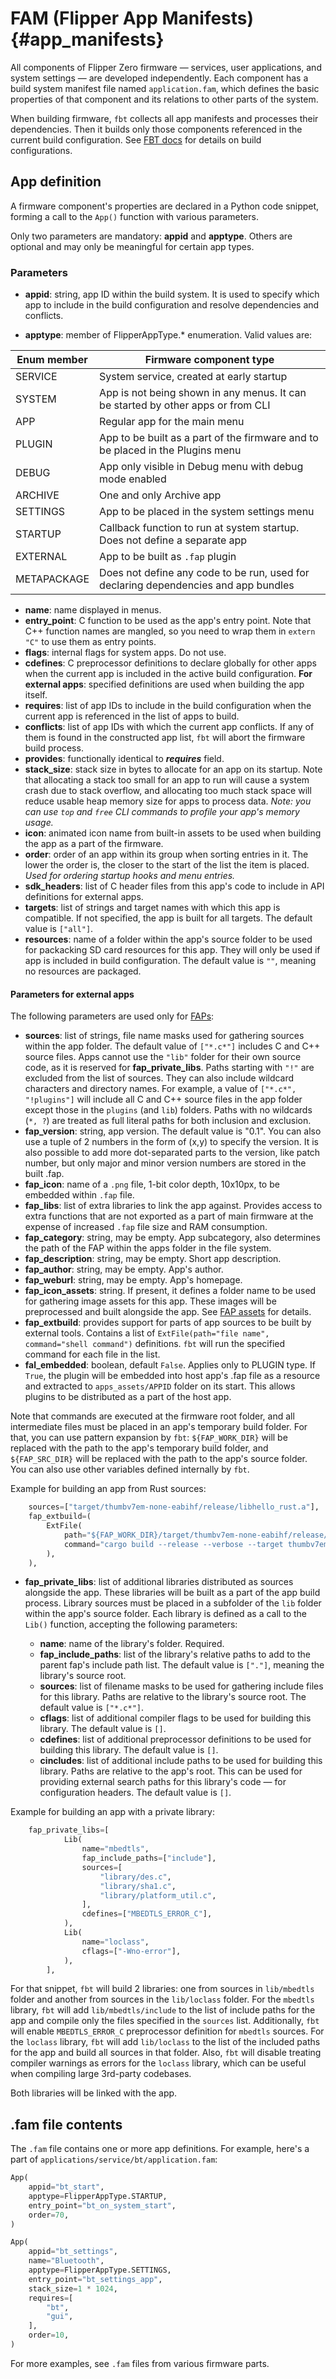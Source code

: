 # FAM (Flipper App Manifests) {#app_manifests}

All components of Flipper Zero firmware — services, user applications, and system settings — are developed independently. Each component has a build system manifest file named `application.fam`, which defines the basic properties of that component and its relations to other parts of the system.

When building firmware, `fbt` collects all app manifests and processes their dependencies. Then it builds only those components referenced in the current build configuration. See [FBT docs](fbt.md) for details on build configurations.

## App definition

A firmware component's properties are declared in a Python code snippet, forming a call to the `App()` function with various parameters.

Only two parameters are mandatory: **appid** and **apptype**. Others are optional and may only be meaningful for certain app types.

### Parameters

- **appid**: string, app ID within the build system. It is used to specify which app to include in the build configuration and resolve dependencies and conflicts.

- **apptype**: member of FlipperAppType.\* enumeration. Valid values are:

| Enum member | Firmware component type                                                                     |
| ----------- | ------------------------------------------------------------------------------------------- |
| SERVICE     | System service, created at early startup                                                    |
| SYSTEM      | App is not being shown in any menus. It can be started by other apps or from CLI    |
| APP         | Regular app for the main menu                                                       |
| PLUGIN      | App to be built as a part of the firmware and to be placed in the Plugins menu      |
| DEBUG       | App only visible in Debug menu with debug mode enabled                              |
| ARCHIVE     | One and only Archive app                                                                    |
| SETTINGS    | App to be placed in the system settings menu                                        |
| STARTUP     | Callback function to run at system startup. Does not define a separate app                  |
| EXTERNAL    | App to be built as `.fap` plugin                                                    |
| METAPACKAGE | Does not define any code to be run, used for declaring dependencies and app bundles |

- **name**: name displayed in menus.
- **entry_point**: C function to be used as the app's entry point. Note that C++ function names are mangled, so you need to wrap them in `extern "C"` to use them as entry points.
- **flags**: internal flags for system apps. Do not use.
- **cdefines**: C preprocessor definitions to declare globally for other apps when the current app is included in the active build configuration. **For external apps**: specified definitions are used when building the app itself.
- **requires**: list of app IDs to include in the build configuration when the current app is referenced in the list of apps to build.
- **conflicts**: list of app IDs with which the current app conflicts. If any of them is found in the constructed app list, `fbt` will abort the firmware build process.
- **provides**: functionally identical to **_requires_** field.
- **stack_size**: stack size in bytes to allocate for an app on its startup. Note that allocating a stack too small for an app to run will cause a system crash due to stack overflow, and allocating too much stack space will reduce usable heap memory size for apps to process data. _Note: you can use `top` and `free` CLI commands to profile your app's memory usage._
- **icon**: animated icon name from built-in assets to be used when building the app as a part of the firmware.
- **order**: order of an app within its group when sorting entries in it. The lower the order is, the closer to the start of the list the item is placed. _Used for ordering startup hooks and menu entries._
- **sdk_headers**: list of C header files from this app's code to include in API definitions for external apps.
- **targets**: list of strings and target names with which this app is compatible. If not specified, the app is built for all targets. The default value is `["all"]`.
- **resources**: name of a folder within the app's source folder to be used for packacking SD card resources for this app. They will only be used if app is included in build configuration. The default value is `""`, meaning no resources are packaged.

#### Parameters for external apps

The following parameters are used only for [FAPs](./AppsOnSDCard.md):

- **sources**: list of strings, file name masks used for gathering sources within the app folder. The default value of `["*.c*"]` includes C and C++ source files. Apps cannot use the `"lib"` folder for their own source code, as it is reserved for **fap_private_libs**. Paths starting with `"!"` are excluded from the list of sources. They can also include wildcard characters and directory names. For example, a value of `["*.c*", "!plugins"]` will include all C and C++ source files in the app folder except those in the `plugins` (and `lib`) folders. Paths with no wildcards (`*, ?`) are treated as full literal paths for both inclusion and exclusion.
- **fap_version**: string, app version. The default value is "0.1". You can also use a tuple of 2 numbers in the form of (x,y) to specify the version. It is also possible to add more dot-separated parts to the version, like patch number, but only major and minor version numbers are stored in the built .fap.
- **fap_icon**: name of a `.png` file, 1-bit color depth, 10x10px, to be embedded within `.fap` file.
- **fap_libs**: list of extra libraries to link the app against. Provides access to extra functions that are not exported as a part of main firmware at the expense of increased `.fap` file size and RAM consumption.
- **fap_category**: string, may be empty. App subcategory, also determines the path of the FAP within the apps folder in the file system.
- **fap_description**: string, may be empty. Short app description.
- **fap_author**: string, may be empty. App's author.
- **fap_weburl**: string, may be empty. App's homepage.
- **fap_icon_assets**: string. If present, it defines a folder name to be used for gathering image assets for this app. These images will be preprocessed and built alongside the app. See [FAP assets](AppsOnSDCard.md) for details.
- **fap_extbuild**: provides support for parts of app sources to be built by external tools. Contains a list of `ExtFile(path="file name", command="shell command")` definitions. `fbt` will run the specified command for each file in the list.
- **fal_embedded**: boolean, default `False`. Applies only to PLUGIN type. If `True`, the plugin will be embedded into host app's .fap file as a resource and extracted to `apps_assets/APPID` folder on its start. This allows plugins to be distributed as a part of the host app.

Note that commands are executed at the firmware root folder, and all intermediate files must be placed in an app's temporary build folder. For that, you can use pattern expansion by `fbt`: `${FAP_WORK_DIR}` will be replaced with the path to the app's temporary build folder, and `${FAP_SRC_DIR}` will be replaced with the path to the app's source folder. You can also use other variables defined internally by `fbt`.

Example for building an app from Rust sources:

```python
    sources=["target/thumbv7em-none-eabihf/release/libhello_rust.a"],
    fap_extbuild=(
        ExtFile(
            path="${FAP_WORK_DIR}/target/thumbv7em-none-eabihf/release/libhello_rust.a",
            command="cargo build --release --verbose --target thumbv7em-none-eabihf --target-dir ${FAP_WORK_DIR}/target --manifest-path ${FAP_SRC_DIR}/Cargo.toml",
        ),
    ),
```

- **fap_private_libs**: list of additional libraries distributed as sources alongside the app. These libraries will be built as a part of the app build process.
  Library sources must be placed in a subfolder of the `lib` folder within the app's source folder.
  Each library is defined as a call to the `Lib()` function, accepting the following parameters:

  - **name**: name of the library's folder. Required.
  - **fap_include_paths**: list of the library's relative paths to add to the parent fap's include path list. The default value is `["."]`, meaning the library's source root.
  - **sources**: list of filename masks to be used for gathering include files for this library. Paths are relative to the library's source root. The default value is `["*.c*"]`.
  - **cflags**: list of additional compiler flags to be used for building this library. The default value is `[]`.
  - **cdefines**: list of additional preprocessor definitions to be used for building this library. The default value is `[]`.
  - **cincludes**: list of additional include paths to be used for building this library. Paths are relative to the app's root. This can be used for providing external search paths for this library's code — for configuration headers. The default value is `[]`.

Example for building an app with a private library:

```python
    fap_private_libs=[
            Lib(
                name="mbedtls",
                fap_include_paths=["include"],
                sources=[
                    "library/des.c",
                    "library/sha1.c",
                    "library/platform_util.c",
                ],
                cdefines=["MBEDTLS_ERROR_C"],
            ),
            Lib(
                name="loclass",
                cflags=["-Wno-error"],
            ),
        ],
```

For that snippet, `fbt` will build 2 libraries: one from sources in `lib/mbedtls` folder and another from sources in the `lib/loclass` folder. For the `mbedtls` library, `fbt` will add `lib/mbedtls/include` to the list of include paths for the app and compile only the files specified in the `sources` list. Additionally, `fbt` will enable `MBEDTLS_ERROR_C` preprocessor definition for `mbedtls` sources.
For the `loclass` library, `fbt` will add `lib/loclass` to the list of the included paths for the app and build all sources in that folder. Also, `fbt` will disable treating compiler warnings as errors for the `loclass` library, which can be useful when compiling large 3rd-party codebases.

Both libraries will be linked with the app.

## .fam file contents

The `.fam` file contains one or more app definitions. For example, here's a part of `applications/service/bt/application.fam`:

```python
App(
    appid="bt_start",
    apptype=FlipperAppType.STARTUP,
    entry_point="bt_on_system_start",
    order=70,
)

App(
    appid="bt_settings",
    name="Bluetooth",
    apptype=FlipperAppType.SETTINGS,
    entry_point="bt_settings_app",
    stack_size=1 * 1024,
    requires=[
        "bt",
        "gui",
    ],
    order=10,
)
```

For more examples, see `.fam` files from various firmware parts.
